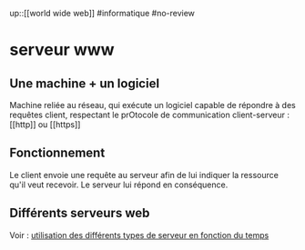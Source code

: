 up::[[world wide web]]
#informatique #no-review 
# serveur www
## Une machine + un logiciel
Machine reliée au réseau, qui exécute un logiciel capable de répondre à des requêtes client, respectant le prOtocole de communication client-serveur : [[http]] ou [[https]]

## Fonctionnement
Le client envoie une requête au serveur afin de lui indiquer la ressource qu'il veut recevoir.
Le serveur lui répond en conséquence.

## Différents serveurs web
Voir : [utilisation des différents types de serveur en fonction du temps](https://new.netcraft.colm/archives/category/web-server-survey)

